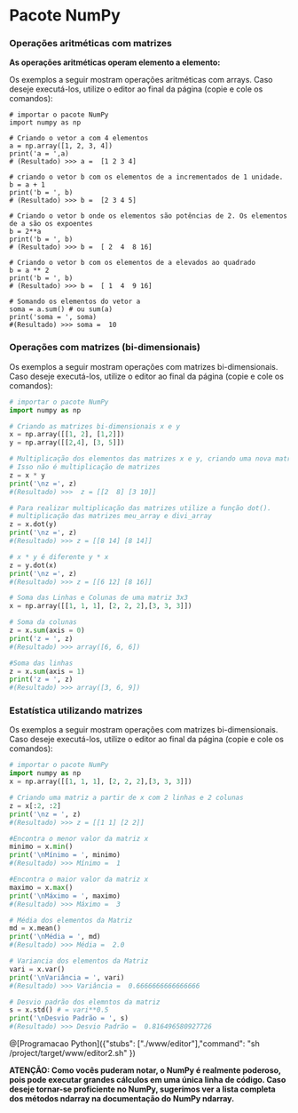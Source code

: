 # Pacote NumPy

### Operações aritméticas com matrizes

**As operações aritméticas operam elemento a elemento:**

Os exemplos a seguir mostram  operações aritméticas com arrays. Caso deseje executá-los, utilize o editor ao final da página (copie e cole os comandos):

``` 
# importar o pacote NumPy
import numpy as np

# Criando o vetor a com 4 elementos
a = np.array([1, 2, 3, 4])
print('a = ',a)
# (Resultado) >>> a =  [1 2 3 4]

# criando o vetor b com os elementos de a incrementados de 1 unidade.
b = a + 1
print('b = ', b)
# (Resultado) >>> b =  [2 3 4 5]

# Criando o vetor b onde os elementos são potências de 2. Os elementos de a são os expoentes
b = 2**a
print('b = ', b)
# (Resultado) >>> b =  [ 2  4  8 16]

# Criando o vetor b com os elementos de a elevados ao quadrado
b = a ** 2
print('b = ', b)
# (Resultado) >>> b =  [ 1  4  9 16]

# Somando os elementos do vetor a
soma = a.sum() # ou sum(a)
print('soma = ', soma)
#(Resultado) >>> soma =  10

```

### Operações com matrizes (bi-dimensionais)

Os exemplos a seguir mostram  operações com matrizes bi-dimensionais. Caso deseje executá-los, utilize o editor ao final da página (copie e cole os comandos):
``` python
# importar o pacote NumPy
import numpy as np

# Criando as matrizes bi-dimensionais x e y
x = np.array([[1, 2], [1,2]])
y = np.array([[2,4], [3, 5]])

# Multiplicação dos elementos das matrizes x e y, criando uma nova matriz z com o resultado. 
# Isso não é multiplicação de matrizes
z = x * y
print('\nz =', z)
#(Resultado) >>>  z = [[2  8] [3 10]]

# Para realizar multiplicação das matrizes utilize a função dot().
# multiplicação das matrizes meu_array e divi_array
z = x.dot(y)
print('\nz =', z)
#(Resultado) >>> z = [[8 14] [8 14]]

# x * y é diferente y * x
z = y.dot(x)
print('\nz =', z)
#(Resultado) >>> z = [[6 12] [8 16]]

# Soma das Linhas e Colunas de uma matriz 3x3
x = np.array([[1, 1, 1], [2, 2, 2],[3, 3, 3]])

# Soma da colunas
z = x.sum(axis = 0)
print('z = ', z)
#(Resultado) >>> array([6, 6, 6])

#Soma das linhas
z = x.sum(axis = 1)
print('z = ', z)
#(Resultado) >>> array([3, 6, 9])

```
### Estatística utilizando matrizes  

Os exemplos a seguir mostram  operações com matrizes bi-dimensionais. Caso deseje executá-los, utilize o editor ao final da página (copie e cole os comandos):
``` python
# importar o pacote NumPy
import numpy as np
x = np.array([[1, 1, 1], [2, 2, 2],[3, 3, 3]])

# Criando uma matriz a partir de x com 2 linhas e 2 colunas
z = x[:2, :2]
print('\nz = ', z)
#(Resultado) >>> z = [[1 1] [2 2]]

#Encontra o menor valor da matriz x
minimo = x.min()
print('\nMínimo = ', minimo)
#(Resultado) >>> Mínimo =  1

#Encontra o maior valor da matriz x
maximo = x.max()
print('\nMáximo = ', maximo)
#(Resultado) >>> Máximo =  3

# Média dos elementos da Matriz
md = x.mean()
print('\nMédia = ', md)
#(Resultado) >>> Média =  2.0

# Variancia dos elementos da Matriz
vari = x.var()
print('\nVariância = ', vari)
#(Resultado) >>> Variância =  0.6666666666666666

# Desvio padrão dos elemntos da matriz
s = x.std() # = vari**0.5
print('\nDesvio Padrão = ', s)
#(Resultado) >>> Desvio Padrão =  0.816496580927726
```

@[Programacao Python]({"stubs": ["./www/editor"],"command": "sh /project/target/www/editor2.sh" })

**ATENÇÃO: Como vocês puderam notar, o NumPy é realmente poderoso, pois pode executar grandes cálculos em uma única linha de código. Caso deseje tornar-se proficiente no NumPy, sugerimos ver a lista completa dos métodos ndarray na documentação do NumPy ndarray.**


